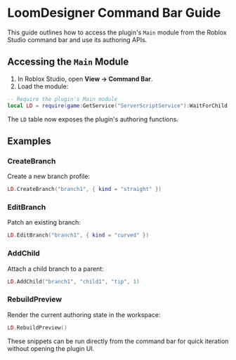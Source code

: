 # LoomDesigner Command Bar Guide

This guide outlines how to access the plugin's `Main` module from the Roblox Studio command bar and use its authoring APIs.

## Accessing the `Main` Module

1. In Roblox Studio, open **View → Command Bar**.
2. Load the module:

```lua
-- Require the plugin's Main module
local LD = require(game:GetService("ServerScriptService"):WaitForChild("LoomDesigner"):WaitForChild("Main"))
```

The `LD` table now exposes the plugin's authoring functions.

## Examples

### CreateBranch
Create a new branch profile:
```lua
LD.CreateBranch("branch1", { kind = "straight" })
```

### EditBranch
Patch an existing branch:
```lua
LD.EditBranch("branch1", { kind = "curved" })
```

### AddChild
Attach a child branch to a parent:
```lua
LD.AddChild("branch1", "child1", "tip", 1)
```

### RebuildPreview
Render the current authoring state in the workspace:
```lua
LD.RebuildPreview()
```

These snippets can be run directly from the command bar for quick iteration without opening the plugin UI.

